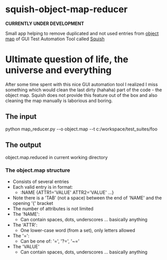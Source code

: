 # squish-object-map-reducer

**CURRENTLY UNDER DEVELOPMENT**

Small app helping to remove duplicated and not used entries from [object map](https://doc.froglogic.com/squish/latest/rg-objectmap.html)
of GUI Test Automation Tool called [Squish](https://www.froglogic.com/)

# Ultimate question of life, the universe and everything
After some time spent with this nice GUI automation tool I realized I miss something which would clean the last dirty 
(hahaha) part of the code - the object map. Squish does not provide this feature out of the box and also cleaning the map 
manually is laborious and boring.  

## The input
python map_reducer.py --o object.map --t c:/workspace/test_suites/foo

## The output
object.map.reduced in current working directory

### The object.map structure
- Consists of several entries
- Each valid entry is in format:
  -  :NAME	{ATTR1='VALUE' ATTR2='VALUE' ...}
- Note there is a 'TAB' (not a space) between the end of 'NAME' and the opening '{' bracket
- The number of attributes is not limited
- The 'NAME':
  - Can contain spaces, dots, underscores ... basically anything
- The 'ATTR':
  - One lower-case word (from a set), only letters allowed
- The '=':
  - Can be one of: '=', '?=', '~='
- The 'VALUE'
  - Can contain spaces, dots, underscores ... basically anything